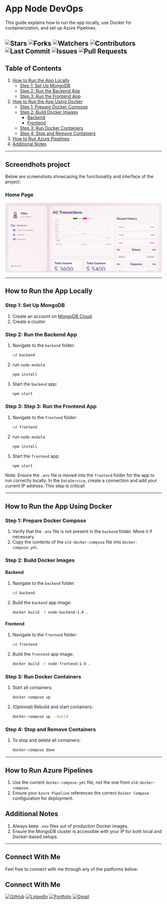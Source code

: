 # App Node DevOps

This guide explains how to run the app locally, use Docker for containerization, and set up Azure Pipelines.

![Stars](https://img.shields.io/github/stars/AlaBenAchour/CICD_DevopsApp)
![Forks](https://img.shields.io/github/forks/AlaBenAchour/CICD_DevopsApp)
![Watchers](https://img.shields.io/github/watchers/AlaBenAchour/CICD_DevopsApp)
![Contributors](https://img.shields.io/github/contributors/AlaBenAchour/CICD_DevopsApp)
![Last Commit](https://img.shields.io/github/last-commit/AlaBenAchour/CICD_DevopsApp)
![Issues](https://img.shields.io/github/issues/AlaBenAchour/CICD_DevopsApp)
![Pull Requests](https://img.shields.io/github/issues-pr/AlaBenAchour/CICD_DevopsApp)
---

## Table of Contents
1. [How to Run the App Locally](#how-to-run-the-app-locally)
   - [Step 1: Set Up MongoDB](#step-1-set-up-mongodb)
   - [Step 2: Run the Backend App](#step-2-run-the-backend-app)
   - [Step 3: Run the Frontend App](#step-3-run-the-frontend-app)
2. [How to Run the App Using Docker](#how-to-run-the-app-using-docker)
   - [Step 1: Prepare Docker Compose](#step-1-prepare-docker-compose)
   - [Step 2: Build Docker Images](#step-2-build-docker-images)
     - [Backend](#backend)
     - [Frontend](#frontend)
   - [Step 3: Run Docker Containers](#step-3-run-docker-containers)
   - [Step 4: Stop and Remove Containers](#step-4-stop-and-remove-containers)
3. [How to Run Azure Pipelines](#how-to-run-azure-pipelines)
4. [Additional Notes](#additional-notes)

---

## Screendhots project

Below are screenshots showcasing the functionality and interface of the project:

### Home Page
![Home Page](Demo/home.png)


---

## How to Run the App Locally

### Step 1: Set Up MongoDB

1. Create an account on [MongoDB Cloud](https://www.mongodb.com/cloud).
2. Create a cluster.

### Step 2: Run the Backend App

1. Navigate to the `backend` folder:

   ```bash
   cd backend

2. run `node-module`

    ```bash
    npm install

3. Start the `backend` app:

    ```bash
   npm start

### Step 3: Step 3: Run the Frontend App

1. Navigate to the `frontend` folder:

   ```bash
   cd frontend 

2. run `node-module`

    ```bash
    npm install

3. Start the `frontend` app:

   ```bash
   npm start

Note: Ensure the `.env` file is moved into the `frontend` folder for the app to run correctly locally.
In the `DataService`, create a connection and add your current IP address. This step is critical!

----

## How to Run the App Using Docker

### Step 1: Prepare Docker Compose

1. Verify that the `.env` file is not present in the `backend` folder. Move it if necessary.
2. Copy the contents of the `old-docker-compose` file into `docker-compose.yml`.

### Step 2: Build Docker Images

#### Backend

1. Navigate to the `backend` folder:

   ```bash
   cd backend

2. Build the `backend` app image:
    ```bash
   docker build -t node-backend:1.0 .

#### Frontend

1. Navigate to the `frontend` folder:

   ```bash
   cd frontend

2. Build the `frontend` app image:

    ```bash
   docker build -t node-frontend:1.0 .

### Step 3: Run Docker Containers

1. Start all containers:

   ```bash
   docker-compose up

2. (Optional) Rebuild and start containers:

    ```bash
   docker-compose up --build

### Step 4: Stop and Remove Containers

1. To stop and delete all containers:

    ```bash
   docker-compose down

----


## How to Run Azure Pipelines

1. Use the current `docker-compose.yml` file, not the one from `old-docker-compose`.
2. Ensure your `Azure Pipeline` references the correct `Docker Compose` configuration for deployment.


## Additional Notes

1. Always keep `.env` files out of production Docker images.
2. Ensure the MongoDB cluster is accessible with your IP for both local and Docker-based setups.

---

## Connect With Me

Feel free to connect with me through any of the platforms below:

## Connect With Me

[![GitHub](https://img.shields.io/badge/GitHub-AlaBenAchour-black?style=for-the-badge&logo=github)](https://github.com/AlaBenAchour)
[![LinkedIn](https://img.shields.io/badge/LinkedIn-AlaBenAchour-blue?style=for-the-badge&logo=linkedin)](https://www.linkedin.com/in/alabenachour/)
[![Portfolio](https://img.shields.io/badge/Portfolio-AlaBenAchour.dev-green?style=for-the-badge&logo=google-chrome)](https://benachour-ala.vercel.app/)
[![Gmail](https://img.shields.io/badge/Email-alabenachour@example.com-red?style=for-the-badge&logo=gmail)](mailto:alabenachour97@gmail.com)
